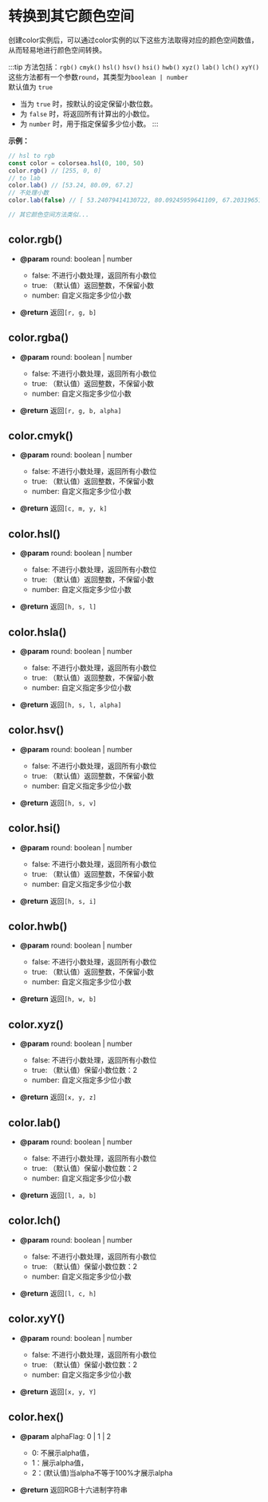 # 转换到其它颜色空间


创建color实例后，可以通过color实例的以下这些方法取得对应的颜色空间数值，从而轻易地进行颜色空间转换。

:::tip
方法包括：`rgb()` `cmyk()` `hsl()` `hsv()` `hsi()` `hwb()` `xyz()` `lab()` `lch()` `xyY()`
这些方法都有一个参数`round`，其类型为`boolean | number`
<br>默认值为 `true`

- 当为 `true` 时，按默认的设定保留小数位数。
- 为 `false` 时，将返回所有计算出的小数位。
- 为 `number` 时，用于指定保留多少位小数。
:::

**示例：**

```typescript
// hsl to rgb
const color = colorsea.hsl(0, 100, 50)
color.rgb() // [255, 0, 0]
// to lab
color.lab() // [53.24, 80.09, 67.2]
// 不处理小数
color.lab(false) // [ 53.24079414130722, 80.09245959641109, 67.20319651585301 ]

// 其它颜色空间方法类似...
```

## color.rgb()

- **@param** round: boolean | number
  - false: 不进行小数处理，返回所有小数位
  - true: （默认值）返回整数，不保留小数
  - number: 自定义指定多少位小数

- **@return** 返回`[r, g, b]`

## color.rgba()

- **@param** round: boolean | number
  - false: 不进行小数处理，返回所有小数位
  - true: （默认值）返回整数，不保留小数
  - number: 自定义指定多少位小数

- **@return** 返回`[r, g, b, alpha]`

## color.cmyk()

- **@param** round: boolean | number
  - false: 不进行小数处理，返回所有小数位
  - true: （默认值）返回整数，不保留小数
  - number: 自定义指定多少位小数

- **@return** 返回`[c, m, y, k]`

## color.hsl()

- **@param** round: boolean | number
  - false: 不进行小数处理，返回所有小数位
  - true: （默认值）返回整数，不保留小数
  - number: 自定义指定多少位小数

- **@return** 返回`[h, s, l]`

## color.hsla()

- **@param** round: boolean | number
  - false: 不进行小数处理，返回所有小数位
  - true: （默认值）返回整数，不保留小数
  - number: 自定义指定多少位小数

- **@return** 返回`[h, s, l, alpha]`

## color.hsv()

- **@param** round: boolean | number
  - false: 不进行小数处理，返回所有小数位
  - true: （默认值）返回整数，不保留小数
  - number: 自定义指定多少位小数

- **@return** 返回`[h, s, v]`

## color.hsi()

- **@param** round: boolean | number
  - false: 不进行小数处理，返回所有小数位
  - true: （默认值）返回整数，不保留小数
  - number: 自定义指定多少位小数

- **@return** 返回`[h, s, i]`

## color.hwb()

- **@param** round: boolean | number
  - false: 不进行小数处理，返回所有小数位
  - true: （默认值）返回整数，不保留小数
  - number: 自定义指定多少位小数

- **@return** 返回`[h, w, b]`

## color.xyz()

- **@param** round: boolean | number
  - false: 不进行小数处理，返回所有小数位
  - true: （默认值）保留小数位数：2
  - number: 自定义指定多少位小数

- **@return** 返回`[x, y, z]`

## color.lab()

- **@param** round: boolean | number
  - false: 不进行小数处理，返回所有小数位
  - true: （默认值）保留小数位数：2
  - number: 自定义指定多少位小数

- **@return** 返回`[l, a, b]`

## color.lch()

- **@param** round: boolean | number
  - false: 不进行小数处理，返回所有小数位
  - true: （默认值）保留小数位数：2
  - number: 自定义指定多少位小数

- **@return** 返回`[l, c, h]`

## color.xyY()

- **@param** round: boolean | number
  - false: 不进行小数处理，返回所有小数位
  - true: （默认值）保留小数位数：2
  - number: 自定义指定多少位小数

- **@return** 返回`[x, y, Y]`

## color.hex()

- **@param** alphaFlag: 0 | 1 | 2
  - 0: 不展示alpha值，
  - 1：展示alpha值，
  - 2：(默认值)当alpha不等于100%才展示alpha

- **@return** 返回RGB十六进制字符串

